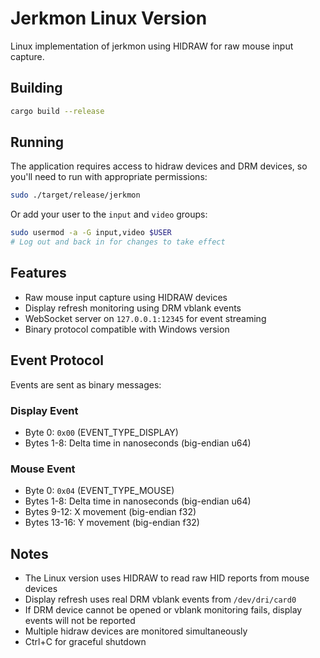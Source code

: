 # Jerkmon Linux Version

Linux implementation of jerkmon using HIDRAW for raw mouse input capture.

## Building

```bash
cargo build --release
```

## Running

The application requires access to hidraw devices and DRM devices, so you'll need to run with appropriate permissions:

```bash
sudo ./target/release/jerkmon
```

Or add your user to the `input` and `video` groups:

```bash
sudo usermod -a -G input,video $USER
# Log out and back in for changes to take effect
```

## Features

- Raw mouse input capture using HIDRAW devices
- Display refresh monitoring using DRM vblank events
- WebSocket server on `127.0.0.1:12345` for event streaming
- Binary protocol compatible with Windows version

## Event Protocol

Events are sent as binary messages:

### Display Event
- Byte 0: `0x00` (EVENT_TYPE_DISPLAY)
- Bytes 1-8: Delta time in nanoseconds (big-endian u64)

### Mouse Event  
- Byte 0: `0x04` (EVENT_TYPE_MOUSE)
- Bytes 1-8: Delta time in nanoseconds (big-endian u64)
- Bytes 9-12: X movement (big-endian f32)
- Bytes 13-16: Y movement (big-endian f32)

## Notes

- The Linux version uses HIDRAW to read raw HID reports from mouse devices
- Display refresh uses real DRM vblank events from `/dev/dri/card0`
- If DRM device cannot be opened or vblank monitoring fails, display events will not be reported
- Multiple hidraw devices are monitored simultaneously
- Ctrl+C for graceful shutdown